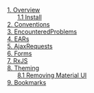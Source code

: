 [1. Overview](/madog/Overview/readme.md#overview)<br>
&nbsp;&nbsp;&nbsp;&nbsp;&nbsp;&nbsp;[1.1 Install](/madog/Overview/readme.md#install)<br>
[2. Conventions](/madog/Conventions/readme.md#conventions)<br>
[3. EncounteredProblems](/madog/EncounteredProblems/readme.md#encounteredproblems)<br>
[4. EARs](/madog/EARs/readme.md#ears)<br>
[5. AjaxRequests](/madog/AjaxRequests/readme.md#ajaxrequests)<br>
[6. Forms](/madog/Forms/readme.md#forms)<br>
[7. RxJS](/madog/RxJS/readme.md#rxjs)<br>
[8. Theming](/madog/Theming/readme.md#theming)<br>
&nbsp;&nbsp;&nbsp;&nbsp;&nbsp;&nbsp;[8.1 Removing Material UI](/madog/Theming/readme.md#removing-material-ui)<br>
[9. Bookmarks](/madog/Bookmarks/readme.md#bookmarks)<br>

 

